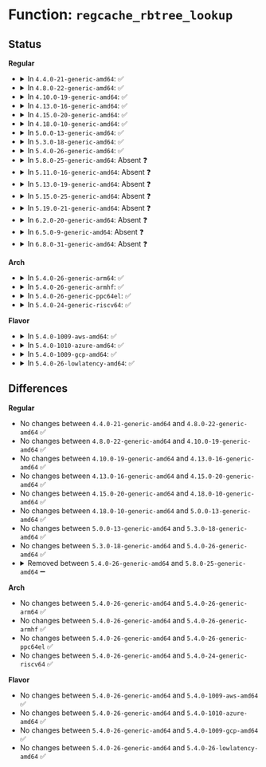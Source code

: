 # Function: <code>regcache_rbtree_lookup</code>

## Status
<b>Regular</b>
<ul>
<li>
<details>
<summary>In <code>4.4.0-21-generic-amd64</code>: ✅</summary>

```c
struct regcache_rbtree_node * regcache_rbtree_lookup(struct regmap * map, unsigned int reg)
```

```json
{
  "name": "regcache_rbtree_lookup",
  "collision_type": "Unique Static",
  "inline_type": "No",
  "funcs": [
    {
      "addr": 18446744071584515264,
      "name": "regcache_rbtree_lookup",
      "external": false,
      "loc": "drivers/base/regmap/regcache-rbtree.c:66",
      "file": "drivers/base/regmap/regcache-rbtree.c",
      "inline": "seen, unknown",
      "caller_inline": [],
      "caller_func": [
        "drivers/base/regmap/regcache-rbtree.c:regcache_rbtree_read",
        "drivers/base/regmap/regcache-rbtree.c:regcache_rbtree_write"
      ]
    }
  ],
  "symbols": [
    {
      "addr": 18446744071584515264,
      "name": "regcache_rbtree_lookup",
      "section": ".text",
      "bind": "STB_LOCAL",
      "size": 151
    }
  ]
}
```
</details>
</li>
<li>
<details>
<summary>In <code>4.8.0-22-generic-amd64</code>: ✅</summary>

```c
struct regcache_rbtree_node * regcache_rbtree_lookup(struct regmap * map, unsigned int reg)
```

```json
{
  "name": "regcache_rbtree_lookup",
  "collision_type": "Unique Static",
  "inline_type": "No",
  "funcs": [
    {
      "addr": 18446744071584862320,
      "name": "regcache_rbtree_lookup",
      "external": false,
      "loc": "drivers/base/regmap/regcache-rbtree.c:66",
      "file": "drivers/base/regmap/regcache-rbtree.c",
      "inline": "seen, unknown",
      "caller_inline": [],
      "caller_func": [
        "drivers/base/regmap/regcache-rbtree.c:regcache_rbtree_write",
        "drivers/base/regmap/regcache-rbtree.c:regcache_rbtree_read"
      ]
    }
  ],
  "symbols": [
    {
      "addr": 18446744071584862320,
      "name": "regcache_rbtree_lookup",
      "section": ".text",
      "bind": "STB_LOCAL",
      "size": 148
    }
  ]
}
```
</details>
</li>
<li>
<details>
<summary>In <code>4.10.0-19-generic-amd64</code>: ✅</summary>

```c
struct regcache_rbtree_node * regcache_rbtree_lookup(struct regmap * map, unsigned int reg)
```

```json
{
  "name": "regcache_rbtree_lookup",
  "collision_type": "Unique Static",
  "inline_type": "No",
  "funcs": [
    {
      "addr": 18446744071585055872,
      "name": "regcache_rbtree_lookup",
      "external": false,
      "loc": "drivers/base/regmap/regcache-rbtree.c:66",
      "file": "drivers/base/regmap/regcache-rbtree.c",
      "inline": "seen, unknown",
      "caller_inline": [],
      "caller_func": [
        "drivers/base/regmap/regcache-rbtree.c:regcache_rbtree_write",
        "drivers/base/regmap/regcache-rbtree.c:regcache_rbtree_read"
      ]
    }
  ],
  "symbols": [
    {
      "addr": 18446744071585055872,
      "name": "regcache_rbtree_lookup",
      "section": ".text",
      "bind": "STB_LOCAL",
      "size": 148
    }
  ]
}
```
</details>
</li>
<li>
<details>
<summary>In <code>4.13.0-16-generic-amd64</code>: ✅</summary>

```c
struct regcache_rbtree_node * regcache_rbtree_lookup(struct regmap * map, unsigned int reg)
```

```json
{
  "name": "regcache_rbtree_lookup",
  "collision_type": "Unique Static",
  "inline_type": "No",
  "funcs": [
    {
      "addr": 18446744071585140064,
      "name": "regcache_rbtree_lookup",
      "external": false,
      "loc": "drivers/base/regmap/regcache-rbtree.c:66",
      "file": "drivers/base/regmap/regcache-rbtree.c",
      "inline": "seen, unknown",
      "caller_inline": [],
      "caller_func": [
        "drivers/base/regmap/regcache-rbtree.c:regcache_rbtree_write",
        "drivers/base/regmap/regcache-rbtree.c:regcache_rbtree_read"
      ]
    }
  ],
  "symbols": [
    {
      "addr": 18446744071585140064,
      "name": "regcache_rbtree_lookup",
      "section": ".text",
      "bind": "STB_LOCAL",
      "size": 125
    }
  ]
}
```
</details>
</li>
<li>
<details>
<summary>In <code>4.15.0-20-generic-amd64</code>: ✅</summary>

```c
struct regcache_rbtree_node * regcache_rbtree_lookup(struct regmap * map, unsigned int reg)
```

```json
{
  "name": "regcache_rbtree_lookup",
  "collision_type": "Unique Static",
  "inline_type": "No",
  "funcs": [
    {
      "addr": 18446744071585566928,
      "name": "regcache_rbtree_lookup",
      "external": false,
      "loc": "drivers/base/regmap/regcache-rbtree.c:66",
      "file": "drivers/base/regmap/regcache-rbtree.c",
      "inline": "seen, unknown",
      "caller_inline": [],
      "caller_func": [
        "drivers/base/regmap/regcache-rbtree.c:regcache_rbtree_write",
        "drivers/base/regmap/regcache-rbtree.c:regcache_rbtree_read"
      ]
    }
  ],
  "symbols": [
    {
      "addr": 18446744071585566928,
      "name": "regcache_rbtree_lookup",
      "section": ".text",
      "bind": "STB_LOCAL",
      "size": 125
    }
  ]
}
```
</details>
</li>
<li>
<details>
<summary>In <code>4.18.0-10-generic-amd64</code>: ✅</summary>

```c
struct regcache_rbtree_node * regcache_rbtree_lookup(struct regmap * map, unsigned int reg)
```

```json
{
  "name": "regcache_rbtree_lookup",
  "collision_type": "Unique Static",
  "inline_type": "No",
  "funcs": [
    {
      "addr": 18446744071585811040,
      "name": "regcache_rbtree_lookup",
      "external": false,
      "loc": "drivers/base/regmap/regcache-rbtree.c:66",
      "file": "drivers/base/regmap/regcache-rbtree.c",
      "inline": "seen, unknown",
      "caller_inline": [],
      "caller_func": [
        "drivers/base/regmap/regcache-rbtree.c:regcache_rbtree_write",
        "drivers/base/regmap/regcache-rbtree.c:regcache_rbtree_read"
      ]
    }
  ],
  "symbols": [
    {
      "addr": 18446744071585811040,
      "name": "regcache_rbtree_lookup",
      "section": ".text",
      "bind": "STB_LOCAL",
      "size": 125
    }
  ]
}
```
</details>
</li>
<li>
<details>
<summary>In <code>5.0.0-13-generic-amd64</code>: ✅</summary>

```c
struct regcache_rbtree_node * regcache_rbtree_lookup(struct regmap * map, unsigned int reg)
```

```json
{
  "name": "regcache_rbtree_lookup",
  "collision_type": "Unique Static",
  "inline_type": "No",
  "funcs": [
    {
      "addr": 18446744071585944992,
      "name": "regcache_rbtree_lookup",
      "external": false,
      "loc": "drivers/base/regmap/regcache-rbtree.c:66",
      "file": "drivers/base/regmap/regcache-rbtree.c",
      "inline": "seen, unknown",
      "caller_inline": [],
      "caller_func": [
        "drivers/base/regmap/regcache-rbtree.c:regcache_rbtree_write",
        "drivers/base/regmap/regcache-rbtree.c:regcache_rbtree_read"
      ]
    }
  ],
  "symbols": [
    {
      "addr": 18446744071585944992,
      "name": "regcache_rbtree_lookup",
      "section": ".text",
      "bind": "STB_LOCAL",
      "size": 123
    }
  ]
}
```
</details>
</li>
<li>
<details>
<summary>In <code>5.3.0-18-generic-amd64</code>: ✅</summary>

```c
struct regcache_rbtree_node * regcache_rbtree_lookup(struct regmap * map, unsigned int reg)
```

```json
{
  "name": "regcache_rbtree_lookup",
  "collision_type": "Unique Static",
  "inline_type": "No",
  "funcs": [
    {
      "addr": 18446744071586186912,
      "name": "regcache_rbtree_lookup",
      "external": false,
      "loc": "drivers/base/regmap/regcache-rbtree.c:62",
      "file": "drivers/base/regmap/regcache-rbtree.c",
      "inline": "seen, unknown",
      "caller_inline": [],
      "caller_func": [
        "drivers/base/regmap/regcache-rbtree.c:regcache_rbtree_write",
        "drivers/base/regmap/regcache-rbtree.c:regcache_rbtree_read"
      ]
    }
  ],
  "symbols": [
    {
      "addr": 18446744071586186912,
      "name": "regcache_rbtree_lookup",
      "section": ".text",
      "bind": "STB_LOCAL",
      "size": 133
    }
  ]
}
```
</details>
</li>
<li>
<details>
<summary>In <code>5.4.0-26-generic-amd64</code>: ✅</summary>

```c
struct regcache_rbtree_node * regcache_rbtree_lookup(struct regmap * map, unsigned int reg)
```

```json
{
  "name": "regcache_rbtree_lookup",
  "collision_type": "Unique Static",
  "inline_type": "No",
  "funcs": [
    {
      "addr": 18446744071586335216,
      "name": "regcache_rbtree_lookup",
      "external": false,
      "loc": "drivers/base/regmap/regcache-rbtree.c:62",
      "file": "drivers/base/regmap/regcache-rbtree.c",
      "inline": "seen, unknown",
      "caller_inline": [],
      "caller_func": [
        "drivers/base/regmap/regcache-rbtree.c:regcache_rbtree_write",
        "drivers/base/regmap/regcache-rbtree.c:regcache_rbtree_read"
      ]
    }
  ],
  "symbols": [
    {
      "addr": 18446744071586335216,
      "name": "regcache_rbtree_lookup",
      "section": ".text",
      "bind": "STB_LOCAL",
      "size": 133
    }
  ]
}
```
</details>
</li>
<li>
<details>
<summary>In <code>5.8.0-25-generic-amd64</code>: Absent ❓</summary>

```json
{
  "name": "regcache_rbtree_lookup",
  "collision_type": "Unique Static",
  "inline_type": "Selective",
  "funcs": [
    {
      "addr": 18446744071587107552,
      "name": "regcache_rbtree_lookup",
      "external": false,
      "loc": "drivers/base/regmap/regcache-rbtree.c:62",
      "file": "drivers/base/regmap/regcache-rbtree.c",
      "inline": "not declared, inlined",
      "caller_inline": [],
      "caller_func": [
        "drivers/base/regmap/regcache-rbtree.c:regcache_rbtree_write",
        "drivers/base/regmap/regcache-rbtree.c:regcache_rbtree_read"
      ]
    }
  ],
  "symbols": [
    {
      "addr": 18446744071587107552,
      "name": "regcache_rbtree_lookup.isra.0",
      "section": ".text",
      "bind": "STB_LOCAL",
      "size": 113
    }
  ]
}
```
</details>
</li>
<li>
<details>
<summary>In <code>5.11.0-16-generic-amd64</code>: Absent ❓</summary>

```json
{
  "name": "regcache_rbtree_lookup",
  "collision_type": "Unique Static",
  "inline_type": "Selective",
  "funcs": [
    {
      "addr": 18446744071587192880,
      "name": "regcache_rbtree_lookup",
      "external": false,
      "loc": "drivers/base/regmap/regcache-rbtree.c:62",
      "file": "drivers/base/regmap/regcache-rbtree.c",
      "inline": "not declared, inlined",
      "caller_inline": [],
      "caller_func": [
        "drivers/base/regmap/regcache-rbtree.c:regcache_rbtree_write",
        "drivers/base/regmap/regcache-rbtree.c:regcache_rbtree_read"
      ]
    }
  ],
  "symbols": [
    {
      "addr": 18446744071587192880,
      "name": "regcache_rbtree_lookup.isra.0",
      "section": ".text",
      "bind": "STB_LOCAL",
      "size": 113
    }
  ]
}
```
</details>
</li>
<li>
<details>
<summary>In <code>5.13.0-19-generic-amd64</code>: Absent ❓</summary>

```json
{
  "name": "regcache_rbtree_lookup",
  "collision_type": "Unique Static",
  "inline_type": "Selective",
  "funcs": [
    {
      "addr": 18446744071587080160,
      "name": "regcache_rbtree_lookup",
      "external": false,
      "loc": "drivers/base/regmap/regcache-rbtree.c:62",
      "file": "drivers/base/regmap/regcache-rbtree.c",
      "inline": "not declared, inlined",
      "caller_inline": [],
      "caller_func": [
        "drivers/base/regmap/regcache-rbtree.c:regcache_rbtree_write",
        "drivers/base/regmap/regcache-rbtree.c:regcache_rbtree_read"
      ]
    }
  ],
  "symbols": [
    {
      "addr": 18446744071587080160,
      "name": "regcache_rbtree_lookup.isra.0",
      "section": ".text",
      "bind": "STB_LOCAL",
      "size": 111
    }
  ]
}
```
</details>
</li>
<li>
<details>
<summary>In <code>5.15.0-25-generic-amd64</code>: Absent ❓</summary>

```json
{
  "name": "regcache_rbtree_lookup",
  "collision_type": "Unique Static",
  "inline_type": "Selective",
  "funcs": [
    {
      "addr": 18446744071587651584,
      "name": "regcache_rbtree_lookup",
      "external": false,
      "loc": "drivers/base/regmap/regcache-rbtree.c:62",
      "file": "drivers/base/regmap/regcache-rbtree.c",
      "inline": "not declared, inlined",
      "caller_inline": [],
      "caller_func": [
        "drivers/base/regmap/regcache-rbtree.c:regcache_rbtree_write",
        "drivers/base/regmap/regcache-rbtree.c:regcache_rbtree_read"
      ]
    }
  ],
  "symbols": [
    {
      "addr": 18446744071587651584,
      "name": "regcache_rbtree_lookup.isra.0",
      "section": ".text",
      "bind": "STB_LOCAL",
      "size": 111
    }
  ]
}
```
</details>
</li>
<li>
<details>
<summary>In <code>5.19.0-21-generic-amd64</code>: Absent ❓</summary>

```json
{
  "name": "regcache_rbtree_lookup",
  "collision_type": "Unique Static",
  "inline_type": "Selective",
  "funcs": [
    {
      "addr": 18446744071588996368,
      "name": "regcache_rbtree_lookup",
      "external": false,
      "loc": "drivers/base/regmap/regcache-rbtree.c:62",
      "file": "drivers/base/regmap/regcache-rbtree.c",
      "inline": "not declared, inlined",
      "caller_inline": [],
      "caller_func": [
        "drivers/base/regmap/regcache-rbtree.c:regcache_rbtree_write",
        "drivers/base/regmap/regcache-rbtree.c:regcache_rbtree_read"
      ]
    }
  ],
  "symbols": [
    {
      "addr": 18446744071588996368,
      "name": "regcache_rbtree_lookup.isra.0",
      "section": ".text",
      "bind": "STB_LOCAL",
      "size": 142
    }
  ]
}
```
</details>
</li>
<li>
<details>
<summary>In <code>6.2.0-20-generic-amd64</code>: Absent ❓</summary>

```json
{
  "name": "regcache_rbtree_lookup",
  "collision_type": "Unique Static",
  "inline_type": "Selective",
  "funcs": [
    {
      "addr": 18446744071590518768,
      "name": "regcache_rbtree_lookup",
      "external": false,
      "loc": "drivers/base/regmap/regcache-rbtree.c:62",
      "file": "drivers/base/regmap/regcache-rbtree.c",
      "inline": "not declared, inlined",
      "caller_inline": [],
      "caller_func": [
        "drivers/base/regmap/regcache-rbtree.c:regcache_rbtree_write",
        "drivers/base/regmap/regcache-rbtree.c:regcache_rbtree_read"
      ]
    }
  ],
  "symbols": [
    {
      "addr": 18446744071590518768,
      "name": "regcache_rbtree_lookup.isra.0",
      "section": ".text",
      "bind": "STB_LOCAL",
      "size": 142
    }
  ]
}
```
</details>
</li>
<li>
<details>
<summary>In <code>6.5.0-9-generic-amd64</code>: Absent ❓</summary>

```json
{
  "name": "regcache_rbtree_lookup",
  "collision_type": "Unique Static",
  "inline_type": "Selective",
  "funcs": [
    {
      "addr": 18446744071590843072,
      "name": "regcache_rbtree_lookup",
      "external": false,
      "loc": "drivers/base/regmap/regcache-rbtree.c:62",
      "file": "drivers/base/regmap/regcache-rbtree.c",
      "inline": "not declared, inlined",
      "caller_inline": [],
      "caller_func": [
        "drivers/base/regmap/regcache-rbtree.c:regcache_rbtree_write",
        "drivers/base/regmap/regcache-rbtree.c:regcache_rbtree_read"
      ]
    }
  ],
  "symbols": [
    {
      "addr": 18446744071590843072,
      "name": "regcache_rbtree_lookup.isra.0",
      "section": ".text",
      "bind": "STB_LOCAL",
      "size": 142
    }
  ]
}
```
</details>
</li>
<li>
<details>
<summary>In <code>6.8.0-31-generic-amd64</code>: Absent ❓</summary>

```json
{
  "name": "regcache_rbtree_lookup",
  "collision_type": "Unique Static",
  "inline_type": "Selective",
  "funcs": [
    {
      "addr": 18446744071591186368,
      "name": "regcache_rbtree_lookup",
      "external": false,
      "loc": "drivers/base/regmap/regcache-rbtree.c:62",
      "file": "drivers/base/regmap/regcache-rbtree.c",
      "inline": "not declared, inlined",
      "caller_inline": [],
      "caller_func": [
        "drivers/base/regmap/regcache-rbtree.c:regcache_rbtree_write",
        "drivers/base/regmap/regcache-rbtree.c:regcache_rbtree_read"
      ]
    }
  ],
  "symbols": [
    {
      "addr": 18446744071591186368,
      "name": "regcache_rbtree_lookup.isra.0",
      "section": ".text",
      "bind": "STB_LOCAL",
      "size": 142
    }
  ]
}
```
</details>
</li>
</ul>
<b>Arch</b>
<ul>
<li>
<details>
<summary>In <code>5.4.0-26-generic-arm64</code>: ✅</summary>

```c
struct regcache_rbtree_node * regcache_rbtree_lookup(struct regmap * map, unsigned int reg)
```

```json
{
  "name": "regcache_rbtree_lookup",
  "collision_type": "Unique Static",
  "inline_type": "No",
  "funcs": [
    {
      "addr": 18446603336499172880,
      "name": "regcache_rbtree_lookup",
      "external": false,
      "loc": "drivers/base/regmap/regcache-rbtree.c:62",
      "file": "drivers/base/regmap/regcache-rbtree.c",
      "inline": "seen, unknown",
      "caller_inline": [],
      "caller_func": [
        "drivers/base/regmap/regcache-rbtree.c:regcache_rbtree_write",
        "drivers/base/regmap/regcache-rbtree.c:regcache_rbtree_read"
      ]
    }
  ],
  "symbols": [
    {
      "addr": 18446603336499172880,
      "name": "regcache_rbtree_lookup",
      "section": ".text",
      "bind": "STB_LOCAL",
      "size": 168
    }
  ]
}
```
</details>
</li>
<li>
<details>
<summary>In <code>5.4.0-26-generic-armhf</code>: ✅</summary>

```c
struct regcache_rbtree_node * regcache_rbtree_lookup(struct regmap * map, unsigned int reg)
```

```json
{
  "name": "regcache_rbtree_lookup",
  "collision_type": "Unique Static",
  "inline_type": "No",
  "funcs": [
    {
      "addr": 3231707776,
      "name": "regcache_rbtree_lookup",
      "external": false,
      "loc": "drivers/base/regmap/regcache-rbtree.c:62",
      "file": "drivers/base/regmap/regcache-rbtree.c",
      "inline": "seen, unknown",
      "caller_inline": [],
      "caller_func": [
        "drivers/base/regmap/regcache-rbtree.c:regcache_rbtree_write",
        "drivers/base/regmap/regcache-rbtree.c:regcache_rbtree_read"
      ]
    }
  ],
  "symbols": [
    {
      "addr": 3231707776,
      "name": "regcache_rbtree_lookup",
      "section": ".text",
      "bind": "STB_LOCAL",
      "size": 184
    }
  ]
}
```
</details>
</li>
<li>
<details>
<summary>In <code>5.4.0-26-generic-ppc64el</code>: ✅</summary>

```c
struct regcache_rbtree_node * regcache_rbtree_lookup(struct regmap * map, unsigned int reg)
```

```json
{
  "name": "regcache_rbtree_lookup",
  "collision_type": "Unique Static",
  "inline_type": "No",
  "funcs": [
    {
      "addr": 13835058055292375584,
      "name": "regcache_rbtree_lookup",
      "external": false,
      "loc": "drivers/base/regmap/regcache-rbtree.c:62",
      "file": "drivers/base/regmap/regcache-rbtree.c",
      "inline": "seen, unknown",
      "caller_inline": [],
      "caller_func": [
        "drivers/base/regmap/regcache-rbtree.c:regcache_rbtree_write",
        "drivers/base/regmap/regcache-rbtree.c:regcache_rbtree_read"
      ]
    }
  ],
  "symbols": [
    {
      "addr": 13835058055292375584,
      "name": "regcache_rbtree_lookup",
      "section": ".text",
      "bind": "STB_LOCAL",
      "size": 236
    }
  ]
}
```
</details>
</li>
<li>
<details>
<summary>In <code>5.4.0-24-generic-riscv64</code>: ✅</summary>

```c
struct regcache_rbtree_node * regcache_rbtree_lookup(struct regmap * map, unsigned int reg)
```

```json
{
  "name": "regcache_rbtree_lookup",
  "collision_type": "Unique Static",
  "inline_type": "No",
  "funcs": [
    {
      "addr": 18446743936276469700,
      "name": "regcache_rbtree_lookup",
      "external": false,
      "loc": "drivers/base/regmap/regcache-rbtree.c:62",
      "file": "drivers/base/regmap/regcache-rbtree.c",
      "inline": "seen, unknown",
      "caller_inline": [],
      "caller_func": [
        "drivers/base/regmap/regcache-rbtree.c:regcache_rbtree_write",
        "drivers/base/regmap/regcache-rbtree.c:regcache_rbtree_read"
      ]
    }
  ],
  "symbols": [
    {
      "addr": 18446743936276469700,
      "name": "regcache_rbtree_lookup",
      "section": ".text",
      "bind": "STB_LOCAL",
      "size": 144
    }
  ]
}
```
</details>
</li>
</ul>
<b>Flavor</b>
<ul>
<li>
<details>
<summary>In <code>5.4.0-1009-aws-amd64</code>: ✅</summary>

```c
struct regcache_rbtree_node * regcache_rbtree_lookup(struct regmap * map, unsigned int reg)
```

```json
{
  "name": "regcache_rbtree_lookup",
  "collision_type": "Unique Static",
  "inline_type": "No",
  "funcs": [
    {
      "addr": 18446744071586098464,
      "name": "regcache_rbtree_lookup",
      "external": false,
      "loc": "drivers/base/regmap/regcache-rbtree.c:62",
      "file": "drivers/base/regmap/regcache-rbtree.c",
      "inline": "seen, unknown",
      "caller_inline": [],
      "caller_func": [
        "drivers/base/regmap/regcache-rbtree.c:regcache_rbtree_write",
        "drivers/base/regmap/regcache-rbtree.c:regcache_rbtree_read"
      ]
    }
  ],
  "symbols": [
    {
      "addr": 18446744071586098464,
      "name": "regcache_rbtree_lookup",
      "section": ".text",
      "bind": "STB_LOCAL",
      "size": 133
    }
  ]
}
```
</details>
</li>
<li>
<details>
<summary>In <code>5.4.0-1010-azure-amd64</code>: ✅</summary>

```c
struct regcache_rbtree_node * regcache_rbtree_lookup(struct regmap * map, unsigned int reg)
```

```json
{
  "name": "regcache_rbtree_lookup",
  "collision_type": "Unique Static",
  "inline_type": "No",
  "funcs": [
    {
      "addr": 18446744071585944416,
      "name": "regcache_rbtree_lookup",
      "external": false,
      "loc": "drivers/base/regmap/regcache-rbtree.c:62",
      "file": "drivers/base/regmap/regcache-rbtree.c",
      "inline": "seen, unknown",
      "caller_inline": [],
      "caller_func": [
        "drivers/base/regmap/regcache-rbtree.c:regcache_rbtree_write",
        "drivers/base/regmap/regcache-rbtree.c:regcache_rbtree_read"
      ]
    }
  ],
  "symbols": [
    {
      "addr": 18446744071585944416,
      "name": "regcache_rbtree_lookup",
      "section": ".text",
      "bind": "STB_LOCAL",
      "size": 133
    }
  ]
}
```
</details>
</li>
<li>
<details>
<summary>In <code>5.4.0-1009-gcp-amd64</code>: ✅</summary>

```c
struct regcache_rbtree_node * regcache_rbtree_lookup(struct regmap * map, unsigned int reg)
```

```json
{
  "name": "regcache_rbtree_lookup",
  "collision_type": "Unique Static",
  "inline_type": "No",
  "funcs": [
    {
      "addr": 18446744071586283184,
      "name": "regcache_rbtree_lookup",
      "external": false,
      "loc": "drivers/base/regmap/regcache-rbtree.c:62",
      "file": "drivers/base/regmap/regcache-rbtree.c",
      "inline": "seen, unknown",
      "caller_inline": [],
      "caller_func": [
        "drivers/base/regmap/regcache-rbtree.c:regcache_rbtree_write",
        "drivers/base/regmap/regcache-rbtree.c:regcache_rbtree_read"
      ]
    }
  ],
  "symbols": [
    {
      "addr": 18446744071586283184,
      "name": "regcache_rbtree_lookup",
      "section": ".text",
      "bind": "STB_LOCAL",
      "size": 133
    }
  ]
}
```
</details>
</li>
<li>
<details>
<summary>In <code>5.4.0-26-lowlatency-amd64</code>: ✅</summary>

```c
struct regcache_rbtree_node * regcache_rbtree_lookup(struct regmap * map, unsigned int reg)
```

```json
{
  "name": "regcache_rbtree_lookup",
  "collision_type": "Unique Static",
  "inline_type": "No",
  "funcs": [
    {
      "addr": 18446744071586394640,
      "name": "regcache_rbtree_lookup",
      "external": false,
      "loc": "drivers/base/regmap/regcache-rbtree.c:62",
      "file": "drivers/base/regmap/regcache-rbtree.c",
      "inline": "seen, unknown",
      "caller_inline": [],
      "caller_func": [
        "drivers/base/regmap/regcache-rbtree.c:regcache_rbtree_write",
        "drivers/base/regmap/regcache-rbtree.c:regcache_rbtree_read"
      ]
    }
  ],
  "symbols": [
    {
      "addr": 18446744071586394640,
      "name": "regcache_rbtree_lookup",
      "section": ".text",
      "bind": "STB_LOCAL",
      "size": 133
    }
  ]
}
```
</details>
</li>
</ul>

## Differences
<b>Regular</b>
<ul>
<li>
No changes between <code>4.4.0-21-generic-amd64</code> and <code>4.8.0-22-generic-amd64</code> ✅
</li>
<li>
No changes between <code>4.8.0-22-generic-amd64</code> and <code>4.10.0-19-generic-amd64</code> ✅
</li>
<li>
No changes between <code>4.10.0-19-generic-amd64</code> and <code>4.13.0-16-generic-amd64</code> ✅
</li>
<li>
No changes between <code>4.13.0-16-generic-amd64</code> and <code>4.15.0-20-generic-amd64</code> ✅
</li>
<li>
No changes between <code>4.15.0-20-generic-amd64</code> and <code>4.18.0-10-generic-amd64</code> ✅
</li>
<li>
No changes between <code>4.18.0-10-generic-amd64</code> and <code>5.0.0-13-generic-amd64</code> ✅
</li>
<li>
No changes between <code>5.0.0-13-generic-amd64</code> and <code>5.3.0-18-generic-amd64</code> ✅
</li>
<li>
No changes between <code>5.3.0-18-generic-amd64</code> and <code>5.4.0-26-generic-amd64</code> ✅
</li>
<li>
<details>
<summary>Removed between <code>5.4.0-26-generic-amd64</code> and <code>5.8.0-25-generic-amd64</code> ➖</summary>

```c
struct regcache_rbtree_node * regcache_rbtree_lookup(struct regmap * map, unsigned int reg)
```
</details>
</li>
</ul>
<b>Arch</b>
<ul>
<li>
No changes between <code>5.4.0-26-generic-amd64</code> and <code>5.4.0-26-generic-arm64</code> ✅
</li>
<li>
No changes between <code>5.4.0-26-generic-amd64</code> and <code>5.4.0-26-generic-armhf</code> ✅
</li>
<li>
No changes between <code>5.4.0-26-generic-amd64</code> and <code>5.4.0-26-generic-ppc64el</code> ✅
</li>
<li>
No changes between <code>5.4.0-26-generic-amd64</code> and <code>5.4.0-24-generic-riscv64</code> ✅
</li>
</ul>
<b>Flavor</b>
<ul>
<li>
No changes between <code>5.4.0-26-generic-amd64</code> and <code>5.4.0-1009-aws-amd64</code> ✅
</li>
<li>
No changes between <code>5.4.0-26-generic-amd64</code> and <code>5.4.0-1010-azure-amd64</code> ✅
</li>
<li>
No changes between <code>5.4.0-26-generic-amd64</code> and <code>5.4.0-1009-gcp-amd64</code> ✅
</li>
<li>
No changes between <code>5.4.0-26-generic-amd64</code> and <code>5.4.0-26-lowlatency-amd64</code> ✅
</li>
</ul>
